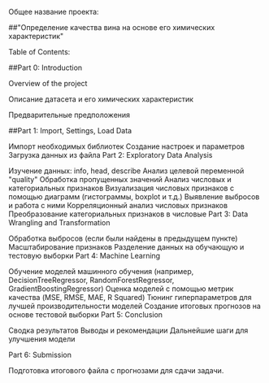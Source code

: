 Общее название проекта:

##"Определение качества вина на основе его химических характеристик"

Table of Contents:

##Part 0: Introduction

Overview of the project

Описание датасета и его химических характеристик

Предварительные предположения

##Part 1: Import, Settings, Load Data

Импорт необходимых библиотек
Создание настроек и параметров
Загрузка данных из файла
Part 2: Exploratory Data Analysis

Изучение данных: info, head, describe
Анализ целевой переменной "quality"
Обработка пропущенных значений
Анализ числовых и категориальных признаков
Визуализация числовых признаков с помощью диаграмм (гистограммы, boxplot и т.д.)
Выявление выбросов и работа с ними
Корреляционный анализ числовых признаков
Преобразование категориальных признаков в числовые
Part 3: Data Wrangling and Transformation

Обработка выбросов (если были найдены в предыдущем пункте)
Масштабирование признаков
Разделение данных на обучающую и тестовую выборки
Part 4: Machine Learning

Обучение моделей машинного обучения (например, DecisionTreeRegressor, RandomForestRegressor, GradientBoostingRegressor)
Оценка моделей с помощью метрик качества (MSE, RMSE, MAE, R Squared)
Тюнинг гиперпараметров для лучшей производительности моделей
Создание итоговых прогнозов на основе тестовой выборки
Part 5: Conclusion

Сводка результатов
Выводы и рекомендации
Дальнейшие шаги для улучшения модели

Part 6: Submission

Подготовка итогового файла с прогнозами для сдачи задачи.
